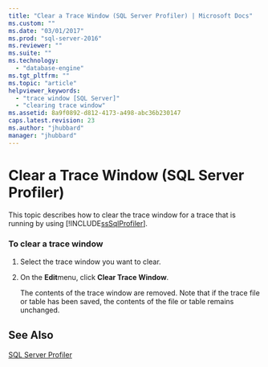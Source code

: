 ```yaml
---
title: "Clear a Trace Window (SQL Server Profiler) | Microsoft Docs"
ms.custom: ""
ms.date: "03/01/2017"
ms.prod: "sql-server-2016"
ms.reviewer: ""
ms.suite: ""
ms.technology: 
  - "database-engine"
ms.tgt_pltfrm: ""
ms.topic: "article"
helpviewer_keywords: 
  - "trace window [SQL Server]"
  - "clearing trace window"
ms.assetid: 8a9f0892-d812-4173-a498-abc36b230147
caps.latest.revision: 23
ms.author: "jhubbard"
manager: "jhubbard"
---
```

# Clear a Trace Window (SQL Server Profiler)
  This topic describes how to clear the trace window for a trace that is running by using [!INCLUDE[ssSqlProfiler](../../analysis-services/data-mining/includes/sssqlprofiler-md.md)].  
  
### To clear a trace window  
  
1.  Select the trace window you want to clear.  
  
2.  On the **Edit**menu, click **Clear Trace Window**.  
  
     The contents of the trace window are removed. Note that if the trace file or table has been saved, the contents of the file or table remains unchanged.  
  
## See Also  
 [SQL Server Profiler](../../tools/sql-server-profiler/sql-server-profiler.md)  
  
  